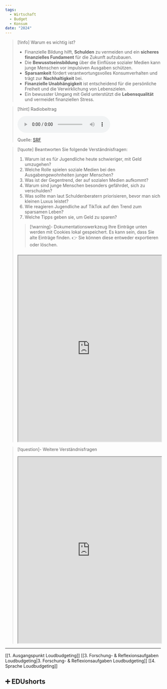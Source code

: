 ```yaml
---
tags:
  - Wirtschaft
  - Budget
  - Konsum
date: "2024"
---
```

>[!info] Warum es wichtig ist?
>- Finanzielle Bildung hilft, **Schulden** zu vermeiden und ein **sicheres finanzielles Fundament** für die Zukunft aufzubauen.
>- Die **Bewusstseinsbildung** über die Einflüsse sozialer Medien kann junge Menschen vor impulsiven Ausgaben schützen.
>- **Sparsamkeit** fördert verantwortungsvolles Konsumverhalten und trägt zur **Nachhaltigkeit** bei.
>- **Finanzielle Unabhängigkeit** ist entscheidend für die persönliche Freiheit und die Verwirklichung von Lebenszielen.
>- Ein bewusster Umgang mit Geld unterstützt die **Lebensqualität** und vermeidet finanziellen Stress.

>[!hint] Radiobeitrag
>
><audio controls><source src="https://download-media.srf.ch/world/audio/Rendez-vous-radio/2024/03/Rendez-vous-radio-2e95cef6-c029-4264-85e9-940192cb6acd.mp3"></audio>
>
>Quelle: [SRF](https://www.srf.ch/play/radio/redirect/detail/2e95cef6-c029-4264-85e9-940192cb6acd)

>[!quote] Beantworten Sie folgende Verständnisfragen:
>1. Warum ist es für Jugendliche heute schwieriger, mit Geld umzugehen?
>2. Welche Rolle spielen soziale Medien bei den Ausgabengewohnheiten junger Menschen?
>3. Was ist der Gegentrend, der auf sozialen Medien aufkommt?
>4. Warum sind junge Menschen besonders gefährdet, sich zu verschulden?
>5. Was sollte man laut Schuldenberatern priorisieren, bevor man sich kleinen Luxus leistet?
>6. Wie reagieren Jugendliche auf TikTok auf den Trend zum sparsamen Leben?
>7. Welche Tipps geben sie, um Geld zu sparen?
>
>>[!warning]- Dokumentationswerkzeug 
>Ihre Einträge unten werden mit Cookies lokal gespeichert. Es kann sein, dass Sie alte Einträge finden. 
>👉 Sie können diese entweder exportieren oder löschen.
>#####
><iframe width="100%" height="600" src="https://app.Lumi.education/run/dw_E7K" allowfullscreen allow="geolocation *; autoplay; encrypted-media"></iframe>


>[!question]- Weitere Verständnisfragen
><iframe width="100%" height="600" src="https://app.Lumi.education/run/QmbPzf" allowfullscreen allow="geolocation *; autoplay; encrypted-media"></iframe>

---
[[1. Ausgangspunkt Loudbudgeting]]
[[3. Forschung- & Reflexionsaufgaben Loudbudgeting|3. Forschung- & Reflexionsaufgaben Loudbudgeting]]
[[4. Sprache Loudbudgeting]]

## ➕ EDUshorts
